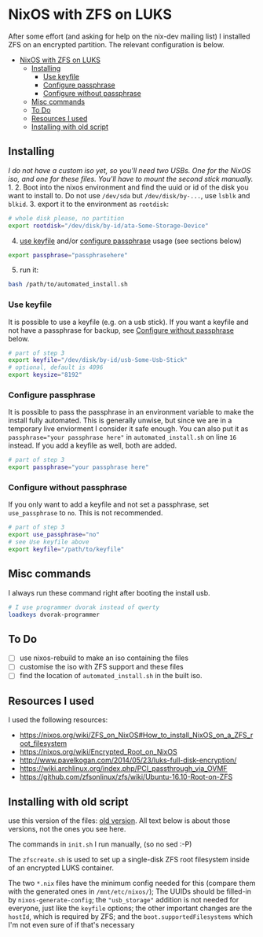 # NixOS with ZFS on LUKS

After some effort (and asking for help on the nix-dev mailing list) I 
installed ZFS on an encrypted partition. The relevant configuration is
below.

- [NixOS with ZFS on LUKS](#nixos-with-zfs-on-luks)
  - [Installing](#installing)
    - [Use keyfile](#use-keyfile)
    - [Configure passphrase](#configure-passphrase)
    - [Configure without passphrase](#configure-without-passphrase)
  - [Misc commands](#misc-commands)
  - [To Do](#to-do)
  - [Resources I used](#resources-i-used)
  - [Installing with old script](#installing-with-old-script)

## Installing
*I do not have a custom iso yet, so you'll need two USBs. One for the NixOS iso, and one for these files. You'll have to mount the second stick manually.*
1. 
2. Boot into the nixos environment and find the uuid or id of the disk you want to install to. Do not use `/dev/sda` but `/dev/disk/by-...`, use `lsblk` and `blkid`.
3. export it to the environment as `rootdisk`:
```sh
# whole disk please, no partition
export rootdisk="/dev/disk/by-id/ata-Some-Storage-Device"
```
4. [use keyfile](#use-keyfile) and/or [configure passphrase](#configure-passphrase) usage (see sections below)
```sh
export passphrase="passphrasehere"
```
5. run it:
```sh
bash /path/to/automated_install.sh
```
### Use keyfile
It is possible to use a keyfile (e.g. on a usb stick). If you want a keyfile and not have a passphrase for backup, see [Configure without passphrase](#configure-without-passphrase) below.
```sh
# part of step 3
export keyfile="/dev/disk/by-id/usb-Some-Usb-Stick"
# optional, default is 4096
export keysize="8192"
```
### Configure passphrase
It is possible to pass the passphrase in an environment variable to make the install fully automated. This is generally unwise, but since we are in a temporary live enviorment I consider it safe enough. You can also put it as `passphrase="your passphrase here"` in `automated_install.sh` on line `16` instead.
If you add a keyfile as well, both are added.
```sh
# part of step 3
export passphrase="your passphrase here"
```
### Configure without passphrase
If you only want to add a keyfile and not set a passphrase, set `use_passphrase` to `no`. This is not recommended.
```sh
# part of step 3
export use_passphrase="no"
# see Use keyfile above
export keyfile="/path/to/keyfile"
```

## Misc commands
I always run these command right after booting the install usb.
```sh
# I use programmer dvorak instead of qwerty
loadkeys dvorak-programmer
```

## To Do 
- [ ] use nixos-rebuild to make an iso containing the files
- [ ] customise the iso with ZFS support and these files
- [ ] find the location of `automated_install.sh` in the built iso.

## Resources I used
I used the following resources:  
- https://nixos.org/wiki/ZFS_on_NixOS#How_to_install_NixOS_on_a_ZFS_root_filesystem
- https://nixos.org/wiki/Encrypted_Root_on_NixOS
- http://www.pavelkogan.com/2014/05/23/luks-full-disk-encryption/
- https://wiki.archlinux.org/index.php/PCI_passthrough_via_OVMF
- https://github.com/zfsonlinux/zfs/wiki/Ubuntu-16.10-Root-on-ZFS

## Installing with old script
use this version of the files: [old version](https://gist.github.com/awesomefireduck/c763e168a62a0ef559a1fb9473261459/a92e653ae949972d12738a1f7e042eceb832dadf). All text below is about those versions, not the ones you see here.

The commands in `init.sh` I run manually, (so no sed :-P)

The `zfscreate.sh` is used to set up a single-disk ZFS root filesystem inside of an encrypted LUKS container.

The two `*.nix` files have the minimum config needed for this (compare them with the generated ones in `/mnt/etc/nixos/`); The UUIDs should be filled-in by `nixos-generate-config`; 
the `"usb_storage"` addition is not needed for everyone, just like the `keyfile` options; the other important changes
are the `hostId`, which is required by ZFS; and the `boot.supportedFilesystems` which I'm not even sure of if that's necessary
